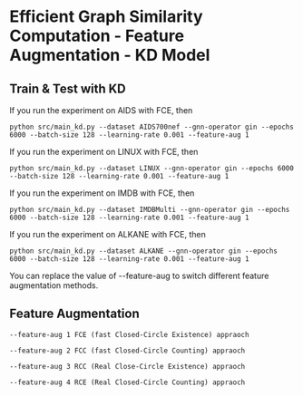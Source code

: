 # Efficient Graph Similarity Computation - Feature Augmentation - KD Model

## Train & Test with KD

If you run the experiment on AIDS with FCE, then
```
python src/main_kd.py --dataset AIDS700nef --gnn-operator gin --epochs 6000 --batch-size 128 --learning-rate 0.001 --feature-aug 1
```
If you run the experiment on LINUX with FCE, then
```
python src/main_kd.py --dataset LINUX --gnn-operator gin --epochs 6000 --batch-size 128 --learning-rate 0.001 --feature-aug 1
```
If you run the experiment on IMDB with FCE, then
```
python src/main_kd.py --dataset IMDBMulti --gnn-operator gin --epochs 6000 --batch-size 128 --learning-rate 0.001 --feature-aug 1
```
If you run the experiment on ALKANE with FCE, then
```
python src/main_kd.py --dataset ALKANE --gnn-operator gin --epochs 6000 --batch-size 128 --learning-rate 0.001 --feature-aug 1
```

You can replace the value of --feature-aug to switch different feature augmentation methods.

## Feature Augmentation

```
--feature-aug 1 FCE (fast Closed-Circle Existence) appraoch
```

```
--feature-aug 2 FCC (fast Closed-Circle Counting) appraoch
```

```
--feature-aug 3 RCC (Real Close-Circle Existence) appraoch
```

```
--feature-aug 4 RCE (Real Closed-Circle Counting) appraoch
```